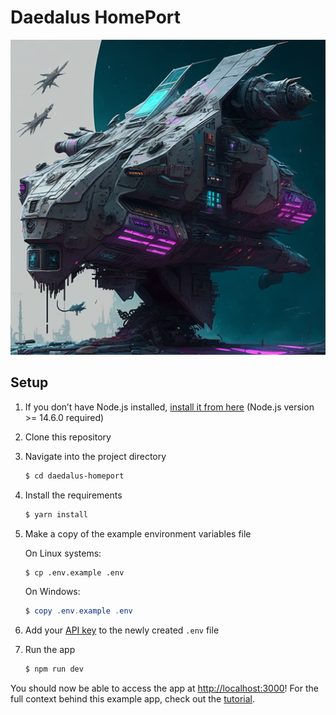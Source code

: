 # Daedalus HomePort

![Daedalus HomePort](public/daedalus.png)

## Setup

1. If you don’t have Node.js installed, [install it from here](https://nodejs.org/en/) (Node.js version >= 14.6.0
   required)

2. Clone this repository

3. Navigate into the project directory

    ```bash
    $ cd daedalus-homeport
    ```

4. Install the requirements

    ```bash
    $ yarn install
    ```

5. Make a copy of the example environment variables file

   On Linux systems:

    ```bash
    $ cp .env.example .env
    ```

   On Windows:

    ```powershell
    $ copy .env.example .env
    ```

6. Add your [API key](https://beta.openai.com/account/api-keys) to the newly created `.env` file

7. Run the app

    ```bash
    $ npm run dev
    ```

You should now be able to access the app at <http://localhost:3000>! For the full context behind
this example app, check out the [tutorial](https://beta.openai.com/docs/quickstart).

